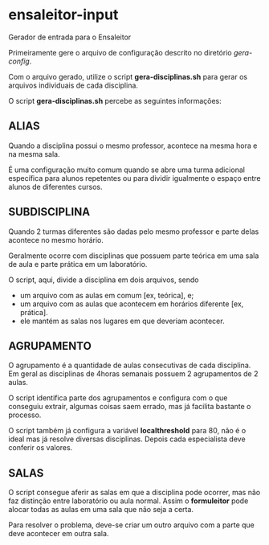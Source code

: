 # ensaleitor-input
Gerador de entrada para o Ensaleitor

Primeiramente gere o arquivo de configuração descrito no diretório
_gera-config_.

Com o arquivo gerado, utilize o script **gera-disciplinas.sh** para gerar os
arquivos individuais de cada disciplina.

O script **gera-disciplinas.sh** percebe as seguintes informações:

## ALIAS

Quando a disciplina possui o mesmo professor, acontece na mesma hora e na mesma
sala.

É uma configuração muito comum quando se abre uma turma adicional específica
para alunos repetentes ou para dividir igualmente o espaço entre alunos de
diferentes cursos.

## SUBDISCIPLINA

Quando 2 turmas diferentes são dadas pelo mesmo professor e parte delas
acontece no mesmo horário.

Geralmente ocorre com disciplinas que possuem parte teórica em uma sala de
aula e parte prática em um laboratório.

O script, aqui, divide a disciplina em dois arquivos, sendo
  * um arquivo com as aulas em comum [ex, teórica], e;
  * um arquivo com as aulas que acontecem em horários diferente [ex,
    prática].
  * ele mantém as salas nos lugares em que deveriam acontecer.

## AGRUPAMENTO

O agrupamento é a quantidade de aulas consecutivas de cada disciplina. Em
geral as disciplinas de 4horas semanais possuem 2 agrupamentos de 2 aulas.

O script identifica parte dos agrupamentos e configura com o que conseguiu
extrair, algumas coisas saem errado, mas já facilita bastante o processo.

O script também já configura a variável **localthreshold** para 80, não é o
ideal mas já resolve diversas disciplinas. Depois cada especialista deve
conferir os valores.

## SALAS

O script consegue aferir as salas em que a disciplina pode ocorrer, mas não
faz distinção entre laboratório ou aula normal. Assim o **formuleitor** pode
alocar todas as aulas em uma sala que não seja a certa.

Para resolver o problema, deve-se criar um outro arquivo com a parte que
deve acontecer em outra sala.
